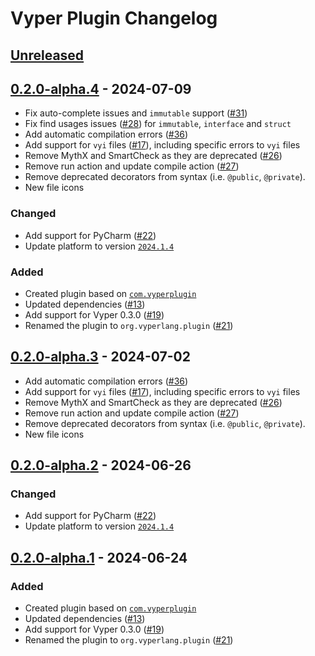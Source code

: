 <!-- Keep a Changelog guide -> https://keepachangelog.com -->

# Vyper Plugin Changelog

## [Unreleased]

## [0.2.0-alpha.4] - 2024-07-09

- Fix auto-complete issues and `immutable` support ([#31](https://github.com/NikitaMishin/vyper-plugin/issues/31))
- Fix find usages issues ([#28](https://github.com/NikitaMishin/vyper-plugin/issues/28)) for `immutable`, `interface` and `struct`
- Add automatic compilation errors ([#36](https://github.com/NikitaMishin/vyper-plugin/issues/36))
- Add support for `vyi` files ([#17](https://github.com/NikitaMishin/vyper-plugin/issues/17)), including specific errors to `vyi` files
- Remove MythX and SmartCheck as they are deprecated ([#26](https://github.com/NikitaMishin/vyper-plugin/issues/26))
- Remove run action and update compile action ([#27](https://github.com/NikitaMishin/vyper-plugin/issues/27))
- Remove deprecated decorators from syntax (i.e. `@public`, `@private`).
- New file icons

### Changed

- Add support for PyCharm ([#22](https://github.com/NikitaMishin/vyper-plugin/issues/22))
- Update platform to version [`2024.1.4`](https://blog.jetbrains.com/idea/2024/06/intellij-idea-2024-1-4/)

### Added

- Created plugin based on [`com.vyperplugin`](https://plugins.jetbrains.com/plugin/19039-vyper)
- Updated dependencies ([#13](https://github.com/NikitaMishin/vyper-plugin/pull/13))
- Add support for Vyper 0.3.0 ([#19](https://github.com/NikitaMishin/vyper-plugin/pull/19))
- Renamed the plugin to `org.vyperlang.plugin` ([#21](https://github.com/NikitaMishin/vyper-plugin/pull/21))

## [0.2.0-alpha.3] - 2024-07-02

- Add automatic compilation errors ([#36](https://github.com/NikitaMishin/vyper-plugin/issues/36))
- Add support for `vyi` files ([#17](https://github.com/NikitaMishin/vyper-plugin/issues/17)), including specific errors to `vyi` files
- Remove MythX and SmartCheck as they are deprecated ([#26](https://github.com/NikitaMishin/vyper-plugin/issues/26))
- Remove run action and update compile action ([#27](https://github.com/NikitaMishin/vyper-plugin/issues/27))
- Remove deprecated decorators from syntax (i.e. `@public`, `@private`).
- New file icons

## [0.2.0-alpha.2] - 2024-06-26

### Changed

- Add support for PyCharm ([#22](https://github.com/NikitaMishin/vyper-plugin/issues/22))
- Update platform to version [`2024.1.4`](https://blog.jetbrains.com/idea/2024/06/intellij-idea-2024-1-4/)

## [0.2.0-alpha.1] - 2024-06-24

### Added

- Created plugin based on [`com.vyperplugin`](https://plugins.jetbrains.com/plugin/19039-vyper)
- Updated dependencies ([#13](https://github.com/NikitaMishin/vyper-plugin/pull/13))
- Add support for Vyper 0.3.0 ([#19](https://github.com/NikitaMishin/vyper-plugin/pull/19))
- Renamed the plugin to `org.vyperlang.plugin` ([#21](https://github.com/NikitaMishin/vyper-plugin/pull/21))

[Unreleased]: https://github.com/DanielSchiavini/vyper-plugin/compare/v0.2.0-alpha.4...HEAD
[0.2.0-alpha.4]: https://github.com/DanielSchiavini/vyper-plugin/compare/v0.2.0-alpha.3...v0.2.0-alpha.4
[0.2.0-alpha.3]: https://github.com/DanielSchiavini/vyper-plugin/compare/v0.2.0-alpha.2...v0.2.0-alpha.3
[0.2.0-alpha.2]: https://github.com/DanielSchiavini/vyper-plugin/compare/v0.2.0-alpha.1...v0.2.0-alpha.2
[0.2.0-alpha.1]: https://github.com/DanielSchiavini/vyper-plugin/commits/v0.2.0-alpha.1
